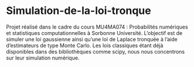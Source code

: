 # Simulation-de-la-loi-tronque
Projet réalisé dans le cadre du cours MU4MA074 : Probabilités numériques et statistiques computationnelles à Sorbonne Université. L’objectif est de simuler une loi gaussienne ainsi qu’une loi de Laplace tronquée à l’aide d’estimateurs de type Monte Carlo. Les lois classiques étant déjà disponibles dans des bibliothèques comme scipy, nous nous concentrons sur leur simulation numérique.
